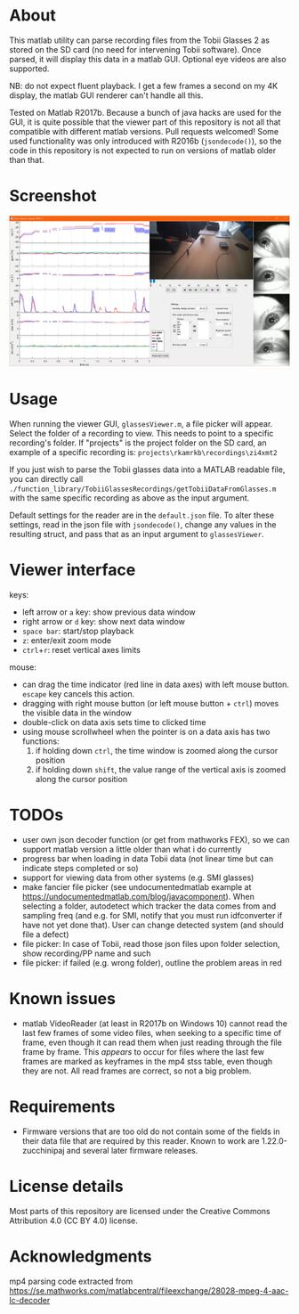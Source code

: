 # About
This matlab utility can parse recording files from the Tobii Glasses 2
as stored on the SD card (no need for intervening Tobii software). Once
parsed, it will display this data in a matlab GUI. Optional eye videos
are also supported.

NB: do not expect fluent playback. I get a few frames a second on my 4K
display, the matlab GUI renderer can't handle all this.

Tested on Matlab R2017b. Because a bunch of java hacks are used for the
GUI, it is quite possible that the viewer part of this repository is not
all that compatible with different matlab versions. Pull requests
welcomed! Some used functionality was only introduced with R2016b
(`jsondecode()`), so the code in this repository is not expected to run
on versions of matlab older than that.

# Screenshot
![Glasses viewer screenshot](/screenshot.jpg?raw=true)

# Usage
When running the viewer GUI, `glassesViewer.m`, a file picker will
appear. Select the folder of a recording to view. This needs to point to
a specific recording's folder. If "projects" is the project folder on
the SD card, an example of a specific recording is:
    `projects\rkamrkb\recordings\zi4xmt2`

If you just wish to parse the Tobii glasses data into a MATLAB readable
file, you can directly call
`./function_library/TobiiGlassesRecordings/getTobiiDataFromGlasses.m`
with the same specific recording as above as the input argument.

Default settings for the reader are in the `default.json` file. To alter
these settings, read in the json file with `jsondecode()`, change any
values in the resulting struct, and pass that as an input argument to
`glassesViewer`.

# Viewer interface
keys:
- left arrow or `a` key: show previous data window
- right arrow or `d` key: show next data window
- `space bar`: start/stop playback
- `z`: enter/exit zoom mode
- `ctrl`+`r`: reset vertical axes limits

mouse:
- can drag the time indicator (red line in data axes) with left mouse
  button. `escape` key cancels this action.
- dragging with right mouse button (or left mouse button + `ctrl`) moves
  the visible data in the window
- double-click on data axis sets time to clicked time
- using mouse scrollwheel when the pointer is on a data axis has two functions:
  1. if holding down `ctrl`, the time window is zoomed along the cursor
position
  2. if holding down `shift`, the value range of the vertical axis is
zoomed along the cursor position

# TODOs
- user own json decoder function (or get from mathworks FEX), so we can
  support matlab version a little older than what i do currently
- progress bar when loading in data Tobii data (not linear time but can indicate steps completed or so)
- support for viewing data from other systems (e.g. SMI glasses)
- make fancier file picker (see undocumentedmatlab example at
  https://undocumentedmatlab.com/blog/javacomponent). When
  selecting a folder, autodetect which tracker the data comes from and
  sampling freq (and e.g. for SMI, notify that you must run idfconverter
  if have not yet done that). User can change detected system (and
  should file a defect)
- file picker: In case of Tobii, read those json files upon folder
  selection, show recording/PP name and such
- file picker: if failed (e.g. wrong folder), outline the problem areas
  in red

# Known issues
- matlab VideoReader (at least in R2017b on Windows 10) cannot read the
  last few frames of some video files, when seeking to a specific time
  of frame, even though it can read them when just reading through the
  file frame by frame. This *appears* to occur for files where the last
  few frames are marked as keyframes in the mp4 stss table, even though
  they are not. All read frames are correct, so not a big problem.

# Requirements
- Firmware versions that are too old do not contain some of the fields
  in their data file that are required by this reader. Known to work are
  1.22.0-zucchinipaj and several later firmware releases.

# License details
Most parts of this repository are licensed under the Creative Commons
Attribution 4.0 (CC BY 4.0) license.

# Acknowledgments
mp4 parsing code extracted from https://se.mathworks.com/matlabcentral/fileexchange/28028-mpeg-4-aac-lc-decoder
